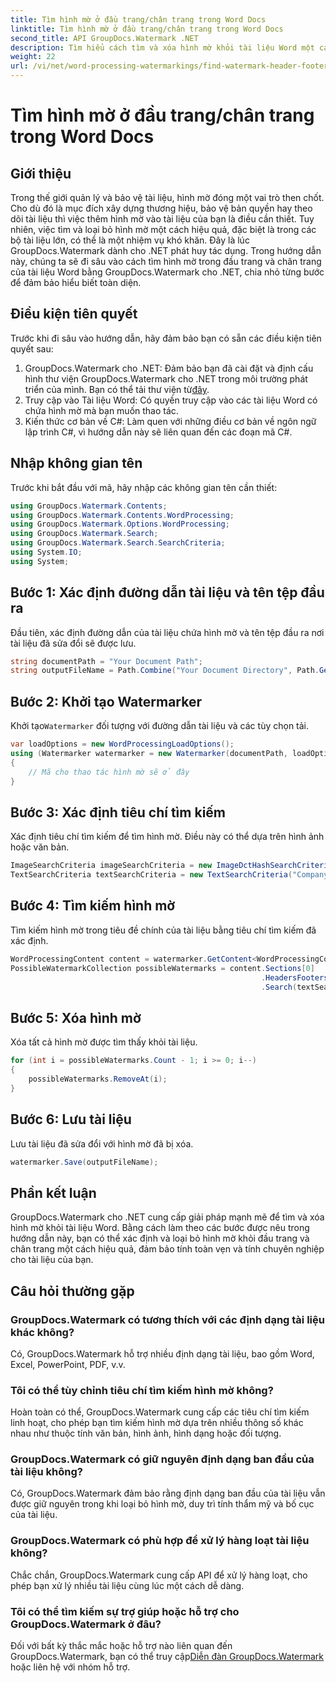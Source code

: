 ```yaml
---
title: Tìm hình mờ ở đầu trang/chân trang trong Word Docs
linktitle: Tìm hình mờ ở đầu trang/chân trang trong Word Docs
second_title: API GroupDocs.Watermark .NET
description: Tìm hiểu cách tìm và xóa hình mờ khỏi tài liệu Word một cách hiệu quả bằng GroupDocs cho .NET, đảm bảo tính toàn vẹn và tính chuyên nghiệp của tài liệu.
weight: 22
url: /vi/net/word-processing-watermarkings/find-watermark-header-footer-word-docs/
---
```


# Tìm hình mờ ở đầu trang/chân trang trong Word Docs

## Giới thiệu
Trong thế giới quản lý và bảo vệ tài liệu, hình mờ đóng một vai trò then chốt. Cho dù đó là mục đích xây dựng thương hiệu, bảo vệ bản quyền hay theo dõi tài liệu thì việc thêm hình mờ vào tài liệu của bạn là điều cần thiết. Tuy nhiên, việc tìm và loại bỏ hình mờ một cách hiệu quả, đặc biệt là trong các bộ tài liệu lớn, có thể là một nhiệm vụ khó khăn. Đây là lúc GroupDocs.Watermark dành cho .NET phát huy tác dụng. Trong hướng dẫn này, chúng ta sẽ đi sâu vào cách tìm hình mờ trong đầu trang và chân trang của tài liệu Word bằng GroupDocs.Watermark cho .NET, chia nhỏ từng bước để đảm bảo hiểu biết toàn diện.
## Điều kiện tiên quyết
Trước khi đi sâu vào hướng dẫn, hãy đảm bảo bạn có sẵn các điều kiện tiên quyết sau:
1. GroupDocs.Watermark cho .NET: Đảm bảo bạn đã cài đặt và định cấu hình thư viện GroupDocs.Watermark cho .NET trong môi trường phát triển của mình. Bạn có thể tải thư viện từ[đây](https://releases.groupdocs.com/Watermark/net/).
2. Truy cập vào Tài liệu Word: Có quyền truy cập vào các tài liệu Word có chứa hình mờ mà bạn muốn thao tác.
3. Kiến thức cơ bản về C#: Làm quen với những điều cơ bản về ngôn ngữ lập trình C#, vì hướng dẫn này sẽ liên quan đến các đoạn mã C#.
## Nhập không gian tên
Trước khi bắt đầu với mã, hãy nhập các không gian tên cần thiết:
```csharp
using GroupDocs.Watermark.Contents;
using GroupDocs.Watermark.Contents.WordProcessing;
using GroupDocs.Watermark.Options.WordProcessing;
using GroupDocs.Watermark.Search;
using GroupDocs.Watermark.Search.SearchCriteria;
using System.IO;
using System;
```
## Bước 1: Xác định đường dẫn tài liệu và tên tệp đầu ra
Đầu tiên, xác định đường dẫn của tài liệu chứa hình mờ và tên tệp đầu ra nơi tài liệu đã sửa đổi sẽ được lưu.
```csharp
string documentPath = "Your Document Path";
string outputFileName = Path.Combine("Your Document Directory", Path.GetFileName(documentPath));
```
## Bước 2: Khởi tạo Watermarker
 Khởi tạo`Watermarker` đối tượng với đường dẫn tài liệu và các tùy chọn tải.
```csharp
var loadOptions = new WordProcessingLoadOptions();
using (Watermarker watermarker = new Watermarker(documentPath, loadOptions))
{
    // Mã cho thao tác hình mờ sẽ ở đây
}
```
## Bước 3: Xác định tiêu chí tìm kiếm
Xác định tiêu chí tìm kiếm để tìm hình mờ. Điều này có thể dựa trên hình ảnh hoặc văn bản.
```csharp
ImageSearchCriteria imageSearchCriteria = new ImageDctHashSearchCriteria(Constants.LogoPng);
TextSearchCriteria textSearchCriteria = new TextSearchCriteria("Company Name");
```
## Bước 4: Tìm kiếm hình mờ
Tìm kiếm hình mờ trong tiêu đề chính của tài liệu bằng tiêu chí tìm kiếm đã xác định.
```csharp
WordProcessingContent content = watermarker.GetContent<WordProcessingContent>();
PossibleWatermarkCollection possibleWatermarks = content.Sections[0]
                                                        .HeadersFooters[OfficeHeaderFooterType.HeaderPrimary]
                                                        .Search(textSearchCriteria.Or(imageSearchCriteria));
```
## Bước 5: Xóa hình mờ
Xóa tất cả hình mờ được tìm thấy khỏi tài liệu.
```csharp
for (int i = possibleWatermarks.Count - 1; i >= 0; i--)
{
    possibleWatermarks.RemoveAt(i);
}
```
## Bước 6: Lưu tài liệu
Lưu tài liệu đã sửa đổi với hình mờ đã bị xóa.
```csharp
watermarker.Save(outputFileName);
```

## Phần kết luận
GroupDocs.Watermark cho .NET cung cấp giải pháp mạnh mẽ để tìm và xóa hình mờ khỏi tài liệu Word. Bằng cách làm theo các bước được nêu trong hướng dẫn này, bạn có thể xác định và loại bỏ hình mờ khỏi đầu trang và chân trang một cách hiệu quả, đảm bảo tính toàn vẹn và tính chuyên nghiệp cho tài liệu của bạn.
## Câu hỏi thường gặp
### GroupDocs.Watermark có tương thích với các định dạng tài liệu khác không?
Có, GroupDocs.Watermark hỗ trợ nhiều định dạng tài liệu, bao gồm Word, Excel, PowerPoint, PDF, v.v.
### Tôi có thể tùy chỉnh tiêu chí tìm kiếm hình mờ không?
Hoàn toàn có thể, GroupDocs.Watermark cung cấp các tiêu chí tìm kiếm linh hoạt, cho phép bạn tìm kiếm hình mờ dựa trên nhiều thông số khác nhau như thuộc tính văn bản, hình ảnh, hình dạng hoặc đối tượng.
### GroupDocs.Watermark có giữ nguyên định dạng ban đầu của tài liệu không?
Có, GroupDocs.Watermark đảm bảo rằng định dạng ban đầu của tài liệu vẫn được giữ nguyên trong khi loại bỏ hình mờ, duy trì tính thẩm mỹ và bố cục của tài liệu.
### GroupDocs.Watermark có phù hợp để xử lý hàng loạt tài liệu không?
Chắc chắn, GroupDocs.Watermark cung cấp API để xử lý hàng loạt, cho phép bạn xử lý nhiều tài liệu cùng lúc một cách dễ dàng.
### Tôi có thể tìm kiếm sự trợ giúp hoặc hỗ trợ cho GroupDocs.Watermark ở đâu?
 Đối với bất kỳ thắc mắc hoặc hỗ trợ nào liên quan đến GroupDocs.Watermark, bạn có thể truy cập[Diễn đàn GroupDocs.Watermark](https://forum.groupdocs.com/c/watermark/19) hoặc liên hệ với nhóm hỗ trợ.